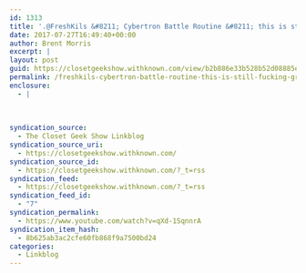```yaml
---
id: 1313
title: '.@FreshKils &#8211; Cybertron Battle Routine &#8211; this is still fucking great #transformers #turntablism'
date: 2017-07-27T16:49:40+00:00
author: Brent Morris
excerpt: |
layout: post
guid: https://closetgeekshow.withknown.com/view/b2b886e33b528b52d08885e05267b585
permalink: /freshkils-cybertron-battle-routine-this-is-still-fucking-great-transformers-turntablism/
enclosure:
  - |
    
    
    
syndication_source:
  - The Closet Geek Show Linkblog
syndication_source_uri:
  - https://closetgeekshow.withknown.com/
syndication_source_id:
  - https://closetgeekshow.withknown.com/?_t=rss
syndication_feed:
  - https://closetgeekshow.withknown.com/?_t=rss
syndication_feed_id:
  - "7"
syndication_permalink:
  - https://www.youtube.com/watch?v=qXd-1SqnnrA
syndication_item_hash:
  - 8b625ab3ac2cfe60fb868f9a7500bd24
categories:
  - Linkblog
---
```

<div class="known-bookmark">
</div>

<div>
</div>